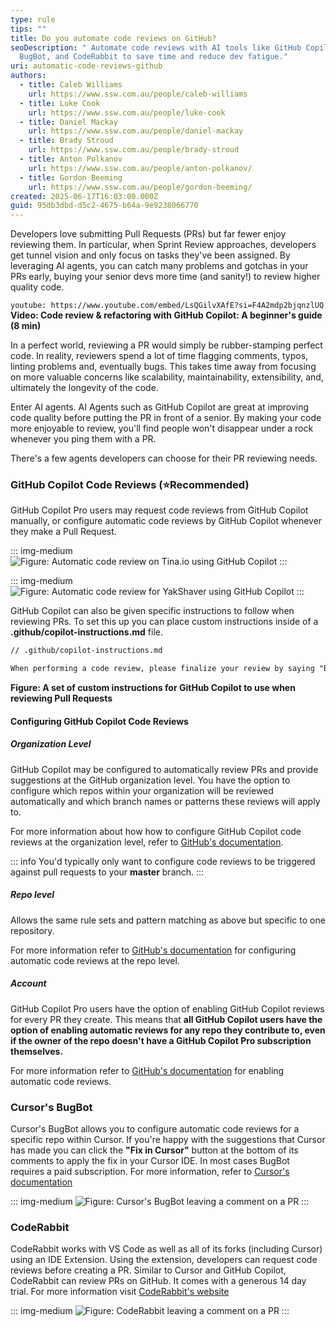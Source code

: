 ```yaml
---
type: rule
tips: ""
title: Do you automate code reviews on GitHub?
seoDescription: " Automate code reviews with AI tools like GitHub Copilot,
  BugBot, and CodeRabbit to save time and reduce dev fatigue."
uri: automatic-code-reviews-github
authors:
  - title: Caleb Williams
    url: https://www.ssw.com.au/people/caleb-williams
  - title: Luke Cook
    url: https://www.ssw.com.au/people/luke-cook
  - title: Daniel Mackay
    url: https://www.ssw.com.au/people/daniel-mackay
  - title: Brady Stroud
    url: https://www.ssw.com.au/people/brady-stroud
  - title: Anton Polkanov
    url: https://www.ssw.com.au/people/anton-polkanov/
  - title: Gordon Beeming
    url: https://www.ssw.com.au/people/gordon-beeming/
created: 2025-06-17T16:03:00.000Z
guid: 95db3dbd-d5c2-4675-b64a-9e9238066770
---
```

Developers love submitting Pull Requests (PRs) but far fewer enjoy reviewing them. In particular, when Sprint Review approaches, developers get tunnel vision and only focus on tasks they've been assigned. By leveraging AI agents, you can catch many problems and gotchas in your PRs early, buying your senior devs more time (and sanity!) to review higher quality code.

`youtube: https://www.youtube.com/embed/LsQGilvXAfE?si=F4A2mdp2bjqnzlUQ`
**Video: Code review & refactoring with GitHub Copilot: A beginner's guide (8 min)**

<!--endintro-->

In a perfect world,  reviewing a PR would simply be rubber-stamping perfect code. In reality, reviewers spend a lot of time flagging comments, typos, linting problems and, eventually bugs. This takes time away from focusing on more valuable concerns like scalability, maintainability, extensibility, and, ultimately the longevity of the code. 

Enter AI agents. AI Agents such as GitHub Copilot are great at improving code quality before putting the PR in front of a senior. By making your code more enjoyable to review, you'll find people won't disappear under a rock whenever you ping them with a PR.

There's a few agents developers can choose for their PR reviewing needs.

### GitHub Copilot Code Reviews (⭐Recommended)

GitHub Copilot Pro users may request code reviews from GitHub Copilot manually, or configure automatic code reviews by GitHub Copilot whenever they make a Pull Request.

::: img-medium
![Figure: Automatic code review on Tina.io using GitHub Copilot](auto-code-review-tina.png)
:::

::: img-medium
![Figure: Automatic code review for YakShaver using GitHub Copilot](yakshaver-code-review.png)
:::

GitHub Copilot can also be given specific instructions to follow when reviewing PRs. To set this up you can place custom instructions inside of a **.github/copilot-instructions.md** file.

```markdown
// .github/copilot-instructions.md 

When performing a code review, please finalize your review by saying "But what do I know, I'm just Cleverbot 2.0"
```

**Figure: A set of custom instructions for GitHub Copilot to use when reviewing Pull Requests**

#### Configuring GitHub Copilot Code Reviews

##### Organization Level

GitHub Copilot may be configured to automatically review PRs and provide suggestions at the GitHub organization level. You have the option to configure which repos within your organization will be reviewed automatically and which branch names or patterns these reviews will apply to. 

For more information about how how to configure GitHub Copilot code reviews at the organization level, refer to [GitHub's documentation](https://docs.github.com/en/copilot/using-github-copilot/code-review/configuring-automatic-code-review-by-copilot#configuring-automatic-code-review-for-repositories-in-an-organization).

::: info
You'd typically only want to configure code reviews to be triggered against pull requests to your **master** branch.
::: 

##### Repo level

Allows the same rule sets and pattern matching as above but specific to one repository.

For more information refer to [GitHub's documentation](https://docs.github.com/en/copilot/using-github-copilot/code-review/configuring-automatic-code-review-by-copilot#configuring-automatic-code-review-for-a-single-repository) for configuring automatic code reviews at the repo level.

##### Account

GitHub Copilot Pro users have the option of enabling GitHub Copilot reviews for every PR they create. This means that **all GitHub Copilot users have the option of enabling automatic reviews for any repo they contribute to, even if the owner of the repo doesn't have a GitHub Copilot Pro subscription themselves.** 

For more information refer to [GitHub's documentation](https://docs.github.com/en/copilot/using-github-copilot/code-review/configuring-automatic-code-review-by-copilot#about-automatic-code-review) for enabling automatic code reviews.

### Cursor's BugBot

Cursor's BugBot allows you to configure automatic code reviews for a specific repo within Cursor. If you're happy with the suggestions that Cursor has made you can click the **"Fix in Cursor"** button at the bottom of its comments to apply the fix in your Cursor IDE. In most cases BugBot requires a paid subscription. For more information, refer to [Cursor's documentation](https://docs.cursor.com/bugbot)

::: img-medium
![Figure: Cursor's BugBot leaving a comment on a PR](cursor-bugbot-example.png)
:::

### CodeRabbit

CodeRabbit works with VS Code as well as all of its forks (including Cursor) using an IDE Extension. Using the extension, developers can request code reviews before creating a PR. Similar to Cursor and GitHub Copilot, CodeRabbit can review PRs on GitHub. It comes with a generous 14 day trial. For more information visit [CodeRabbit's website](https://www.coderabbit.a)

::: img-medium
![Figure: CodeRabbit leaving a comment on a PR](coderabbit.webp)
:::
